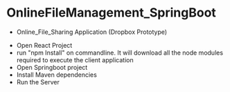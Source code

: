 # OnlineFileManagement_SpringBoot

* Online_File_Sharing Application (Dropbox Prototype)
- Open React Project
- run "npm Install" on commandline. It will download all the node modules required to execute the client application
- Open Springboot project
- Install Maven dependencies
- Run the Server
